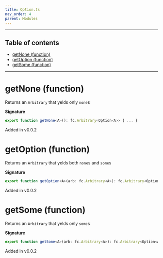 ```yaml
---
title: Option.ts
nav_order: 4
parent: Modules
---
```


---

<h2 class="text-delta">Table of contents</h2>

- [getNone (function)](#getnone-function)
- [getOption (function)](#getoption-function)
- [getSome (function)](#getsome-function)

---

# getNone (function)

Returns an `Arbitrary` that yelds only `none`s

**Signature**

```ts
export function getNone<A>(): fc.Arbitrary<Option<A>> { ... }
```

Added in v0.0.2

# getOption (function)

Returns an `Arbitrary` that yelds both `none`s and `some`s

**Signature**

```ts
export function getOption<A>(arb: fc.Arbitrary<A>): fc.Arbitrary<Option<A>> { ... }
```

Added in v0.0.2

# getSome (function)

Returns an `Arbitrary` that yelds only `some`s

**Signature**

```ts
export function getSome<A>(arb: fc.Arbitrary<A>): fc.Arbitrary<Option<A>> { ... }
```

Added in v0.0.2
